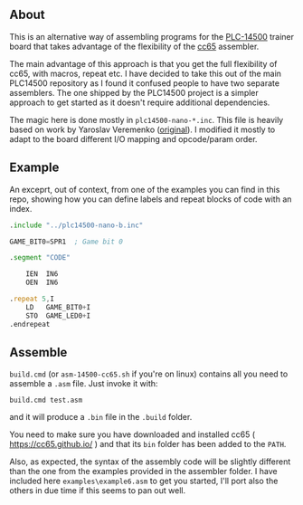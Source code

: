 ## About

This is an alternative way of assembling programs for the [PLC-14500](https://github.com/nicolacimmino/PLC-14500) trainer board 
that takes advantage  of the flexibility of the [cc65](https://cc65.github.io/) assembler.

The main advantage of this approach is that you get the full flexibility of cc65, with macros, repeat etc. I have
decided to take this out of the main PLC14500 repository as I found it confused people to have two separate assemblers.
The one shipped by the PLC14500 project is a simpler approach to get started as it doesn't require additional dependencies.

The magic here is done mostly in `plc14500-nano-*.inc`. This file is heavily based on work by Yaroslav Veremenko
([original](https://github.com/veremenko-y/mc14500-programs/blob/main/sbc1/system.inc)).  I modified it mostly to adapt to the board different I/O mapping and
opcode/param order.

## Example

An exceprt, out of context, from one of the examples you can find in this repo, showing how you can define labels and repeat blocks of code with an index.
````asm
.include "../plc14500-nano-b.inc"

GAME_BIT0=SPR1  ; Game bit 0

.segment "CODE"

    IEN  IN6
    OEN  IN6

.repeat 5,I
    LD   GAME_BIT0+I
    STO  GAME_LED0+I
.endrepeat

````


## Assemble

`build.cmd` (or `asm-14500-cc65.sh` if you're on linux) contains all you need to assemble a `.asm` file. Just invoke it with:

`build.cmd test.asm`

and it will produce a `.bin` file in the `.build` folder.

You need to make sure you have downloaded and installed cc65 ( https://cc65.github.io/ ) and that its `bin` folder has
been added to the `PATH`.

Also, as expected, the syntax of the assembly code will be slightly different than the one from the examples provided
in the assembler folder. I have included here `examples\example6.asm` to get you started, I'll port also the others
in due time if this seems to pan out well.
